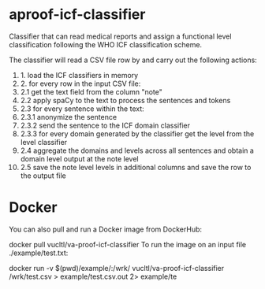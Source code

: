 # aproof-icf-classifier
Classifier that can read medical reports and assign a functional level classification following the WHO ICF classification scheme.

The classifier will read a CSV file row by and carry out the following actions:

<ol>
<li>1. load the ICF classifiers in memory
<li>2. for every row in the input CSV file:
<li>2.1 get the text field from the column "note"
<li>2.2 apply spaCy to the text to process the sentences and tokens
<li>2.3 for every sentence within the text:
<li>2.3.1 anonymize the sentence
<li>2.3.2 send the sentence to the ICF domain classifier
<li>2.3.3 for every domain generated by the classifier get the level from the level classifier
<li>2.4 aggregate the domains and levels across all sentences and obtain a domain level output at the note level
<li>2.5 save the note level levels in additional columns and save the row to the output file
</ol>


# Docker

You can also pull and run a Docker image from DockerHub:

docker pull vucltl/va-proof-icf-classifier
To run the image on an input file ./example/test.txt:

docker run -v $(pwd)/example/:/wrk/ vucltl/va-proof-icf-classifier /wrk/test.csv > example/test.csv.out 2> example/te
